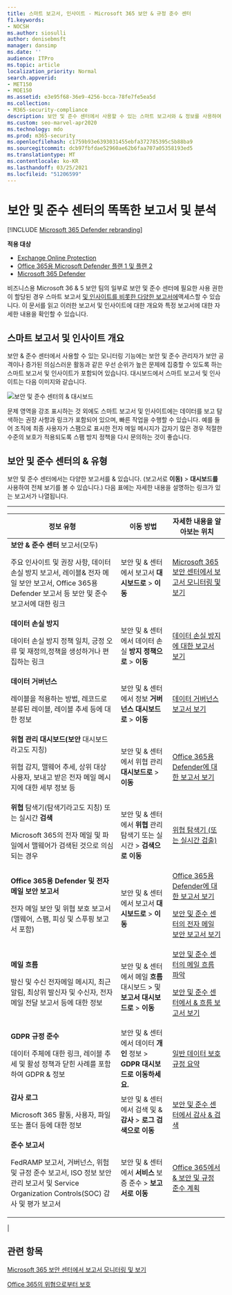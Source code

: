 ```yaml
---
title: 스마트 보고서, 인사이트 - Microsoft 365 보안 & 규정 준수 센터
f1.keywords:
- NOCSH
ms.author: siosulli
author: denisebmsft
manager: dansimp
ms.date: ''
audience: ITPro
ms.topic: article
localization_priority: Normal
search.appverid:
- MET150
- MOE150
ms.assetid: e3e95f68-36e9-4256-bcca-78fe7fe5ea5d
ms.collection:
- M365-security-compliance
description: 보안 및 준수 센터에서 사용할 수 있는 스마트 보고서와 & 정보를 사용하여 데이터를 보고 탐색하고 빠른 조치를 취하는 방법에 대해 자세히 알아보습니다.
ms.custom: seo-marvel-apr2020
ms.technology: mdo
ms.prod: m365-security
ms.openlocfilehash: c1759b93e6393031455ebfa372785395c5b88ba9
ms.sourcegitcommit: dcb97fbfdae52960ae62b6faa707a05358193ed5
ms.translationtype: MT
ms.contentlocale: ko-KR
ms.lasthandoff: 03/25/2021
ms.locfileid: "51206599"
---
```

# <a name="smart-reports-and-insights-in-the-security--compliance-center"></a>보안 및 준수 센터의 똑똑한 보고서 및 분석

[!INCLUDE [Microsoft 365 Defender rebranding](../includes/microsoft-defender-for-office.md)]

**적용 대상**
- [Exchange Online Protection](exchange-online-protection-overview.md)
- [Office 365용 Microsoft Defender 플랜 1 및 플랜 2](defender-for-office-365.md)
- [Microsoft 365 Defender](../defender/microsoft-365-defender.md)

비즈니스용 Microsoft 36 & 5 보안 팀의 일부로 보안 및 준수 센터에 필요한 사용 권한이 할당된 경우 스마트 보고서 [및 인사이트를 비롯한 다양한 보고서에](permissions-in-the-security-and-compliance-center.md)액세스할 수 있습니다. 이 문서를 읽고 이러한 보고서 및 인사이트에 대한 개요와 특정 보고서에 대한 자세한 내용을 확인할 수 있습니다.

## <a name="smart-reports-and-insights-overview"></a>스마트 보고서 및 인사이트 개요

보안 & 준수 센터에서 사용할 수 있는 모니터링 기능에는 보안 및 준수 관리자가 보안 공격이나 증가된 의심스러운 활동과 같은 우선 순위가 높은 문제에 집중할 수 있도록 하는 스마트 보고서 및 인사이트가 포함되어 있습니다. 대시보드에서 스마트 보고서 및 인사이트는 다음 이미지와 같습니다.

![보안 및 준수 센터의 & 대시보드](../../media/2a668c3d-3fa3-4e37-8149-46989b33ae8c.png)

문제 영역을 강조 표시하는 것 외에도 스마트 보고서 및 인사이트에는 데이터를 보고 탐색하는 권장 사항과 링크가 포함되어 있으며, 빠른 작업을 수행할 수 있습니다. 예를 들어 조직에 최종 사용자가 스팸으로 표시한 전자 메일 메시지가 갑자기 많은 경우 적절한 수준의 보호가 적용되도록 스팸 방지 정책을 다시 문의하는 것이 좋습니다.

## <a name="types-of-reports-in-the-security--compliance-center"></a>보안 및 준수 센터의 & 유형

보안 및 준수 센터에서는 다양한 보고서를 & 있습니다. (보고서로 **이동)** \> **대시보드를** 사용하여 전체 보기를 볼 수 있습니다.) 다음 표에는 자세한 내용을 설명하는 링크가 있는 보고서가 나열됩니다.

****

|정보 유형|이동 방법|자세한 내용을 알아보는 위치| 
|---|---|---|
|**보안 & 준수 센터** 보고서(모두) <p> 주요 인사이트 및 권장 사항, 데이터 손실 방지 보고서, 레이블& 전자 메일 보안 보고서, Office 365용 Defender 보고서 등 보안 및 준수 보고서에 대한 링크|보안 및 & 센터에서 보고서 **대시보드로** \> **이동**|[Microsoft 365 보안 센터에서 보고서 모니터링 및 보기](../defender/overview-security-center.md)|
|**데이터 손실 방지** <p> 데이터 손실 방지 정책 일치, 긍정 오류 및 재정의,정책을 생성하거나 편집하는 링크|보안 및 & 센터에서 데이터 손실 **방지 정책으로** \> **이동**|[데이터 손실 방지에 대한 보고서 보기](../../compliance/view-the-dlp-reports.md)|
|**데이터 거버넌스** <p> 레이블을 적용하는 방법, 레코드로 분류된 레이블, 레이블 추세 등에 대한 정보|보안 및 & 센터에서 정보 **거버넌스 대시보드로** \> **이동**|[데이터 거버넌스 보고서 보기](../../compliance/view-the-data-governance-reports.md)|
|**위협 관리 대시보드(보안** 대시보드라고도 지칭) <p> 위협 감지, 맬웨어 추세, 상위 대상 사용자, 보내고 받은 전자 메일 메시지에 대한 세부 정보 등|보안 및 & 센터에서 위협 관리 **대시보드로** \> **이동**|[Office 365용 Defender에 대한 보고서 보기](view-reports-for-mdo.md)|
|**위협** 탐색기(탐색기라고도 지칭) 또는 실시간 **검색** <p> Microsoft 365의 전자 메일 및 파일에서 맬웨어가 검색된 것으로 의심되는 경우|보안 및 & 센터에서 **위협** 관리 탐색기 또는 실시간 \>  **검색으로 이동**<br> |[위협 탐색기 (또는 실시간 검출)](threat-explorer.md)|
|**Office 365용 Defender 및 전자 메일 보안 보고서** <p> 전자 메일 보안 및 위협 보호 보고서(맬웨어, 스팸, 피싱 및 스푸핑 보고서 포함)|보안 및 & 센터에서 보고서 **대시보드로** \> **이동**|[Office 365용 Defender에 대한 보고서 보기](view-reports-for-mdo.md) <p> [보안 및 준수 센터의 전자 메일 보안 보고서 보기](view-email-security-reports.md)|
|**메일 흐름** <p> 발신 및 수신 전자메일 메시지, 최근 알림, 최상위 발신자 및 수신자, 전자 메일 전달 보고서 등에 대한 정보|보안 및 & 센터에서 메일 **흐름** 대시보드 \>  및 **보고서 대시보드로** \> **이동**|[보안 및 준수 센터의 메일 흐름 파악](mail-flow-insights-v2.md) <p> [보안 및 준수 센터에서 & 흐름 보고서 보기](view-mail-flow-reports.md)|
|**GDPR 규정 준수** <p> 데이터 주체에 대한 링크, 레이블 추세 및 활성 정책과 닫힌 사례를 포함하여 GDPR & 정보|보안 및 & 센터에서 데이터 **개인** 정보 \> **GDPR 대시보드로 이동하세요.**|[일반 데이터 보호 규정 요약](/compliance/regulatory/gdpr)|
|**감사 로그** <p> Microsoft 365 활동, 사용자, 파일 또는 폴더 등에 대한 정보|보안 및 & 센터에서 검색 및 & **감사** \> **로그 검색으로 이동**|[보안 및 준수 센터에서 감사 & 검색](../../compliance/search-the-audit-log-in-security-and-compliance.md)|
|**준수 보고서** <p> FedRAMP 보고서, 거버넌스, 위험 및 규정 준수 보고서, ISO 정보 보안 관리 보고서 및 Service Organization Controls(SOC) 감사 및 평가 보고서|보안 및 & 센터에서 **서비스** 보증 준수 \> **보고서로 이동**|[Office 365에서 & 보안 및 규정 준수 계획](../../compliance/plan-for-security-and-compliance.md)|
|

## <a name="related-topics"></a>관련 항목

[Microsoft 365 보안 센터에서 보고서 모니터링 및 보기](../defender/overview-security-center.md)

[Office 365의 위협으로부터 보호](protect-against-threats.md)